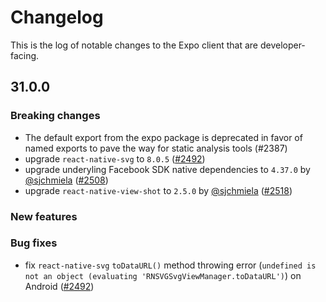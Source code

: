 # Changelog

This is the log of notable changes to the Expo client that are developer-facing.

## 31.0.0

### Breaking changes

- The default export from the expo package is deprecated in favor of named exports to pave the way for static analysis tools (#2387)
- upgrade `react-native-svg` to `8.0.5` ([#2492](https://github.com/expo/expo/pull/2492))
- upgrade underyling Facebook SDK native dependencies to `4.37.0` by [@sjchmiela](https://github.com/sjchmiela) ([#2508](https://github.com/expo/expo/pull/2508))
- upgrade `react-native-view-shot` to `2.5.0` by [@sjchmiela](https://github.com/sjchmiela) ([#2518](https://github.com/expo/expo/pull/2518))

### New features

### Bug fixes

- fix `react-native-svg` `toDataURL()` method throwing error (`undefined is not an object (evaluating 'RNSVGSvgViewManager.toDataURL')`) on Android ([#2492](https://github.com/expo/expo/pull/2492/files#diff-e7d5853f05c039302116a6f919672972))
